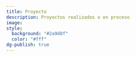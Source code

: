 ```yaml
---
title: Proyecto
description: Proyectos realizados o en proceso
image: 
style:
  background: "#2a9d8f"
  color: "#fff"
dg-publish: true
---
```



